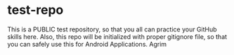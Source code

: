 test-repo
=========

This is a PUBLIC test repository, so that you all can practice your GitHub skills here. Also, this repo will be initialized with proper gitignore file, so that you can safely use this for Android Applications. 
Agrim
